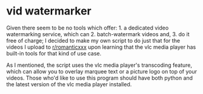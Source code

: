 # vid watermarker

Given there seem to be no tools which offer: 1. a dedicated video watermarking service, which can 2. batch-watermark videos and, 3. do it free of charge; I decided to make my own script to do just that for the videos I upload to [r/romanticxxx](https://www.reddit.com/r/romanticxxx) upon learning that the vlc media player has built-in tools for that kind of use case.

As I mentioned, the script uses the vlc media player's transcoding feature, which can allow you to overlay marquee text or a picture logo on top of your videos. Those who'd like to use this program should have both python and the latest version of the vlc media player installed.